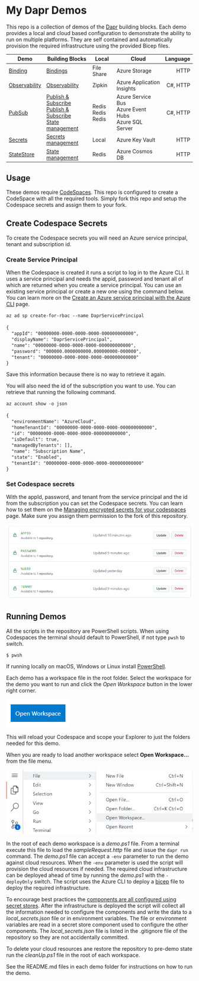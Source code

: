 # My Dapr Demos

This repo is a collection of demos of the [Dapr](https://dapr.io) building blocks. Each demo provides a local and cloud based configuration to demonstrate the ability to run on multiple platforms. They are self contained and automatically provision the required infrastructure using the provided Bicep files.

Demo | Building Blocks | Local | Cloud | Language
--- | --- | --- | --- | ---:
[Binding](./Binding) | [Bindings](https://docs.dapr.io/developing-applications/building-blocks/bindings/) | File Share | Azure Storage | HTTP
[Observability](./Observability) | [Observability](https://docs.dapr.io/developing-applications/building-blocks/observability/) | Zipkin | Azure Application Insights | C#, HTTP
[PubSub](./PubSub) | [Publish & Subscribe](https://docs.dapr.io/developing-applications/building-blocks/pubsub/) <br> [Publish & Subscribe](https://docs.dapr.io/developing-applications/building-blocks/pubsub/) <br> [State management](https://docs.dapr.io/developing-applications/building-blocks/state-management/) | Redis <br>Redis <br> Redis | Azure Service Bus <br> Azure Event Hubs <br> Azure SQL Server | C#, HTTP
[Secrets](./Secrets) | [Secrets management](https://docs.dapr.io/developing-applications/building-blocks/secrets/) | Local | Azure Key Vault | HTTP
[StateStore](./StateStore) | [State management](https://docs.dapr.io/developing-applications/building-blocks/state-management/) | Redis | Azure Cosmos DB | HTTP
## Usage

These demos require [CodeSpaces](https://github.com/features/codespaces). This repo is configured to create a CodeSpace with all the required tools. Simply fork this repo and setup the Codespace secrets and assign them to your fork.

## Create Codespace Secrets

To create the Codespace secrets you will need an Azure service principal, tenant and subscription id.

### Create Service Principal

When the Codespace is created it runs a script to log in to the Azure CLI. It uses a service principal and needs the appid, password and tenant all of which are returned when you create a service principal. You can use an existing service principal or create a new one using the command below. You can learn more on the [Create an Azure service principal with the Azure CLI](https://docs.microsoft.com/en-us/cli/azure/create-an-azure-service-principal-azure-cli) page.

```
az ad sp create-for-rbac --name DaprServicePrincipal

{
  "appId": "00000000-0000-0000-0000-000000000000",
  "displayName": "DaprServicePrincipal",
  "name": "00000000-0000-0000-0000-000000000000",
  "password": "000000.0000000000.000000000-000000",
  "tenant": "00000000-0000-0000-0000-000000000000"
}

```

Save this information because there is no way to retrieve it again.

You will also need the id of the subscription you want to use. You can retrieve that running the following command.

```
az account show -o json

{
  "environmentName": "AzureCloud",
  "homeTenantId": "00000000-0000-0000-0000-000000000000",
  "id": "00000000-0000-0000-0000-000000000000",
  "isDefault": true,
  "managedByTenants": [],
  "name": "Subscription Name",
  "state": "Enabled",
  "tenantId": "00000000-0000-0000-0000-000000000000"
}

```

### Set Codespace secrets

With the appId, password, and tenant from the service principal and the id from the subscription you can set the Codespace secrets. You can learn how to set them on the [Managing encrypted secrets for your codespaces](https://docs.github.com/en/codespaces/managing-your-codespaces/managing-encrypted-secrets-for-your-codespaces) page. Make sure you assign them permission to the fork of this repository.

![codespace secrets](./.images/CodespaceSecrets.png)

## Running Demos

All the scripts in the repository are PowerShell scripts. When using Codespaces the terminal should default to PowerShell, if not type `pwsh` to switch.

```
$ pwsh
```

If running locally on macOS, Windows or Linux install [PowerShell](https://github.com/powershell/powershell).

Each demo has a workspace file in the root folder. Select the workspace for the demo you want to run and click the *Open Workspace* button in the lower right corner.

![open workspace](./.images/OpenWorkspace.png)

This will reload your Codespace and scope your Explorer to just the folders needed for this demo.

When you are ready to load another workspace select **Open Workspace...** from the file menu.

![open workspace](./.images/OpenWorkspaceFileMenu.png)

In the root of each demo workspace is a _demo.ps1_ file. From a terminal execute this file to load the _sampleRequest.http_ file and issue the `dapr run` command. The _demo.ps1_ file can accept a `-env` parameter to run the demo against cloud resources. When the `-env` parameter is used the script will provision the cloud resources if needed. The required cloud infrastructure can be deployed ahead of time by running the _demo.ps1_ with the `-deployOnly` switch. The script uses the Azure CLI to deploy a [bicep](https://docs.microsoft.com/en-us/azure/azure-resource-manager/bicep/overview) file to deploy the required infrastructure.

 To encourage best practices the [components are all configured using secret stores](https://docs.dapr.io/operations/components/component-secrets/). After the infrastructure is deployed the script will collect all the information needed to configure the components and write the data to a _local_secrets.json_ file or in environment variables. The file or environment variables are read in a secret store component used to configure the other components. The _local_secrets.json_ file is listed in the .gitignore file of the repository so they are not accidentally committed.

 To delete your cloud resources ane restore the repository to pre-demo state run the _cleanUp.ps1_ file in the root of each workspace.

 See the README.md files in each demo folder for instructions on how to run the demo.
